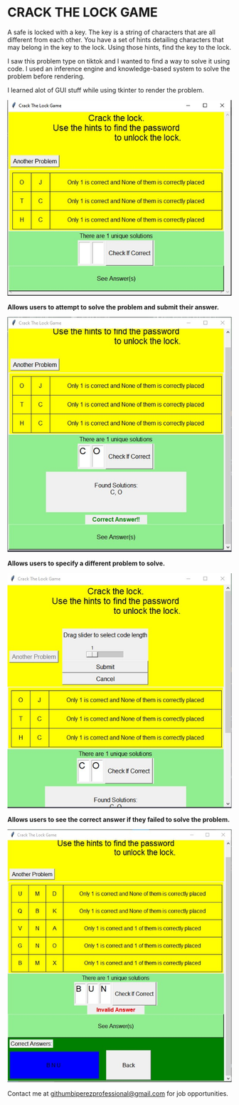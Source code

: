 # CRACK THE LOCK GAME

A safe is locked with a key. The key is a string of characters that are all different from each other. 
You have a set of hints detailing characters that may belong in the key to the lock. 
Using those hints, find the key to the lock. 

I saw this problem type on tiktok and I wanted to find a way to solve it using code. I used an inference engine and knowledge-based system to solve the problem before rendering.

I learned alot of GUI stuff while using tkinter to render the problem.

![Screenshot of problem with no answer shown](assets/images/Screenshot3.jpg)


**Allows users to attempt to solve the problem and submit their answer.**

![Screenshot of problem with attempt on answer made](assets/images/Screenshot4.jpg)

**Allows users to specify a different problem to solve.**

![Screenshot showing user changing problem](assets/images/Screenshot6.jpg)

**Allows users to see the correct answer if they failed to solve the problem.**

![Screenshot of hard problem](assets/images/Screenshot8.jpg)

Contact me at githumbiperezprofessional@gmail.com for job opportunities.